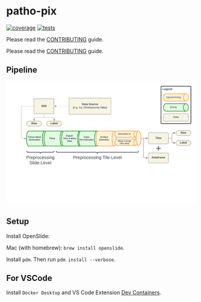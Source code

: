 # patho-pix
[![coverage](https://codecov.io/gh/hnu-digihealth/patho-pix/graph/badge.svg?token=3OCS8010KL)](https://codecov.io/gh/hnu-digihealth/patho-pix)
[![tests](https://github.com/hnu-digihealth/patho-pix/actions/workflows/test.yaml/badge.svg)](https://github.com/hnu-digihealth/patho-pix/actions/workflows/test.yaml)

Please read the [CONTRIBUTING](CONTRIBUTING.md) guide.

Please read the [CONTRIBUTING](CONTRIBUTING.md) guide.

## Pipeline

![patho-pix Pipeline](./media/patho-pix-pipeline.png)

## Setup

Install OpenSlide:

Mac (with homebrew): `brew install openslide`.

Install `pdm`.
Then run `pdm install --verbose`.

## For VSCode

Install `Docker Desktop` and VS Code Extension [Dev Containers](https://marketplace.visualstudio.com/items?itemName=ms-vscode-remote.remote-containers).
